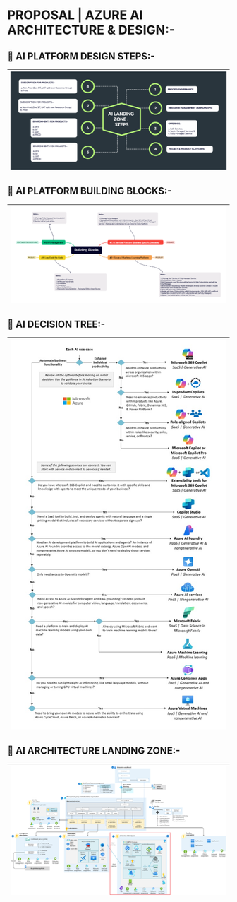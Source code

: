 # PROPOSAL | AZURE AI ARCHITECTURE & DESIGN:-

## 📌 AI PLATFORM DESIGN STEPS:-

| <img src="/Images/20-ZI-AI-Platform-Redesign-Steps.jpg"> |
| --------- |

## 📌 AI PLATFORM BUILDING BLOCKS:-

| <img src="/Images/22-ZI-AI-Platform-Building-Blocks.jpg"> |
| --------- |

## 📌 AI DECISION TREE:-

| <img src="/Images/8-AI-Decision-Tree.jpg"> |
| --------- |

## 📌 AI ARCHITECTURE LANDING ZONE:-

| <img src="/Images/10-AI-Architecture -Hub-Spoke.jpg"> |
| --------- |

